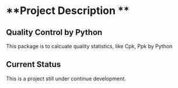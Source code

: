 #  **Project Description ** 


## Quality Control by Python


This package is to calcuate quality statistics, like Cpk, Ppk by Python



## Current Status

This is a project still under continue development.




